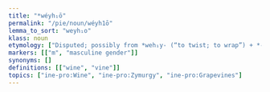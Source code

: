 ```yaml
---
title: "*wéyh₁ō"
permalink: "/pie/noun/wéyh1ō"
lemma_to_sort: "weyh₁o"
klass: noun
etymology: ["Disputed; possibly from *weh₁y- (“to twist; to wrap”) +‎ *-ō, compare Ancient Greek ὑιήν (huiḗn, “grapevine”), from *wihy-ḗn, and Latin vītis (“vine”), from *wéh₁itis, or perhaps borrowed from either Proto-West Semitic *wayn- or Proto-Kartvelian *ɣwino-, if those terms are not instead borrowings of this one. Possibly all ultimately borrowed from an unattested Mediterranean substrate language."]
markers: [["m", "masculine gender"]]
synonyms: []
definitions: [["wine", "vine"]]
topics: ["ine-pro:Wine", "ine-pro:Zymurgy", "ine-pro:Grapevines"]
---
```

